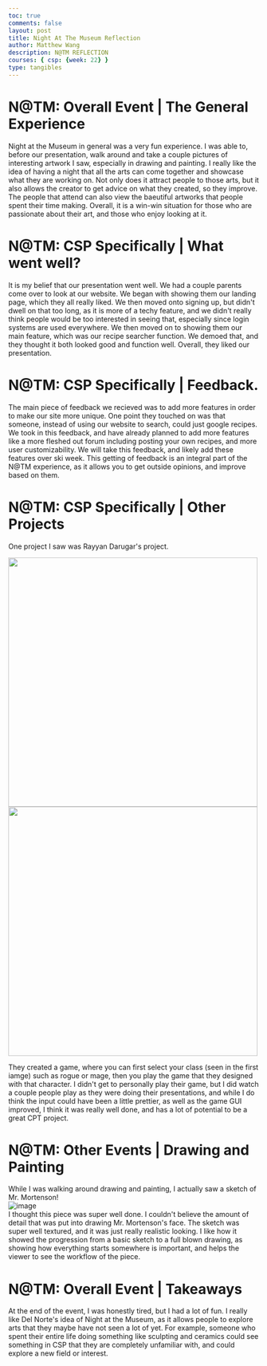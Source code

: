```yaml
---
toc: true
comments: false
layout: post
title: Night At The Museum Reflection
author: Matthew Wang
description: N@TM REFLECTION
courses: { csp: {week: 22} }
type: tangibles
---
```



# N@TM: Overall Event | The General Experience


Night at the Museum in general was a very fun experience. I was able to, before our presentation, walk around and take a couple pictures of interesting artwork I saw, especially in drawing and painting. I really like the idea of having a night that all the arts can come together and showcase what they are working on. Not only does it attract people to those arts, but it also allows the creator to get advice on what they created, so they improve. The people that attend can also view the baeutiful artworks that people spent their time making. Overall, it is a win-win situation for those who are passionate about their art, and those who enjoy looking at it.


# N@TM: CSP Specifically | What went well?


It is my belief that our presentation went well. We had a couple parents come over to look at our website. We began with showing them our landing page, which they all really liked. We then moved onto signing up, but didn't dwell on that too long, as it is more of a techy feature, and we didn't really think people would be too interested in seeing that, especially since login systems are used everywhere. We then moved on to showing them our main feature, which was our recipe searcher function. We demoed that, and they thought it both looked good and function well. Overall, they liked our presentation.


# N@TM: CSP Specifically | Feedback.


The main piece of feedback we recieved was to add more features in order to make our site more unique. One point they touched on was that someone, instead of using our website to search, could just google recipes. We took in this feedback, and have already planned to add more features like a more fleshed out forum including posting your own recipes, and more user customizability. We will take this feedback, and likely add these features over ski week. This getting of feedback is an integral part of the N@TM experience, as it allows you to get outside opinions, and improve based on them. 


# N@TM: CSP Specifically | Other Projects


One project I saw was Rayyan Darugar's project. 

<img src = "https://files.catbox.moe/9rv0st.jpg" style="width: 500px; height: auto">


<img src = "https://files.catbox.moe/bthdok.jpg" style="width: 500px; height: auto">

They created a game, where you can first select your class (seen in the first iamge) such as rogue or mage, then you play the game that they designed with that character. I didn't get to personally play their game, but I did watch a couple people play as they were doing their presentations, and while I do think the input could have been a little prettier, as well as the game GUI improved, I think it was really well done, and has a lot of potential to be a great CPT project.


# N@TM: Other Events | Drawing and Painting


While I was walking around drawing and painting, I actually saw a sketch of Mr. Mortenson! 
<br>
![image](https://files.catbox.moe/u204aj.png)
<br>
I thought this piece was super well done. I couldn't believe the amount of detail that was put into drawing Mr. Mortenson's face. The sketch was super well textured, and it was just really realistic looking. I like how it showed the progression from a basic sketch to a full blown drawing, as showing how everything starts somewhere is important, and helps the viewer to see the workflow of the piece.

# N@TM: Overall Event | Takeaways


At the end of the event, I was honestly tired, but I had a lot of fun. I really like Del Norte's idea of Night at the Museum, as it allows people to explore arts that they maybe have not seen a lot of yet. For example, someone who spent their entire life doing something like sculpting and ceramics could see something in CSP that they are completely unfamiliar with, and could explore a new field or interest. 

